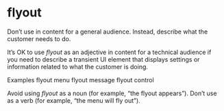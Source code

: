 ﻿# flyout

Don’t use in content for a general audience. Instead, describe what the customer needs to do.

It’s OK to use *flyout*
as an adjective in content for a technical audience if you need to
describe a transient UI element that displays settings or information
related to what the customer is doing. 

Examples
flyout menu
flyout message
flyout control

Avoid using *flyout* as a noun (for example, “the flyout appears”). Don’t use as a verb (for example, “the menu will fly out”).
